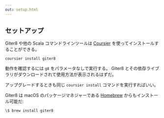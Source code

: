```yaml
---
out: setup.html
---
```


セットアップ
----------

Giter8 や他の Scala コマンドラインツールは [Coursier][coursier]
を使ってインストールすることができる。

    coursier install giter8

[coursier]: https://get-coursier.io/

動作を確認するには `g8` をパラメータなしで実行する。
Giter8 とその依存ライブラリがダウンロードされて使用方法が表示されるはずだ。

アップグレードするときも同じ `coursier install` コマンドを実行すればいい。

Giter8 は macOS のパッケージマネジャーである [Homebrew][] からもインストール可能だ:

    \$ brew install giter8

[Homebrew]: https://brew.sh
